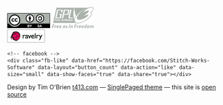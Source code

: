 
<div>
    <img src="/img/CC-BY-SA.png">
    <img src="/img/GPLv3-gray.png">
</div>
<div>
    <a href="http://www.ravelry.com/groups/stitch-works-software"><img src= "/img/ravelry-88x31-white.png" border="0"></a>
    
    <!-- facebook -->
    <div class="fb-like" data-href="https://facebook.com/Stitch-Works-Software" data-layout="button_count" data-action="like" data-size="small" data-show-faces="true" data-share="true"></div>
</div>

Design by Tim O'Brien [t413.com](http://t413.com/)
&mdash;
[SinglePaged theme](https://github.com/t413/SinglePaged)
&mdash;
this site is [open source](https://github.com/StitchworksSoftware/stitchworkssoftware.com)
